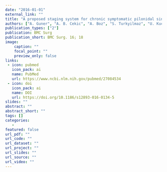 ```yaml
---
date: "2016-01-01"
external_link: ""
title: "A proposed staging system for chronic symptomatic pilonidal sinus disease and results in patients treated with stage-based approach"
authors: ["A. Guner", "A. B. Cekic", "A. Boz", "S. Turkyilmaz", "U. Kucuktulu"]
publication_types: ["2"]
publication: BMC Surg
publication_short: BMC Surg. 16; 18
image:
    caption: ""
    focal_point: ""
    preview_only: false
links:
 - icon: pubmed
   icon_pack: ai
   name: PubMed
   url: https://www.ncbi.nlm.nih.gov/pubmed/27084534
 - icon: doi
   icon_pack: ai
   name: DOI
   url: https://doi.org/10.1186/s12893-016-0134-5
slides: ""
abstract: ""
abstract_short: ""
tags: []
categories: 
   - 
featured: false
url_pdf: ""
url_code: ""
url_dataset: ""
url_project: ""
url_slides: ""
url_source: ""
url_video: ""
---
```

